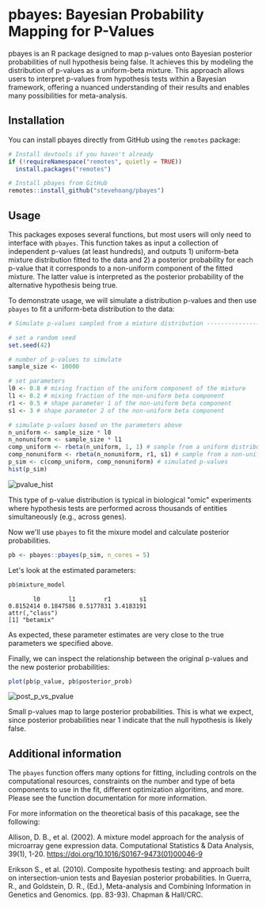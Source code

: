# pbayes: Bayesian Probability Mapping for P-Values

pbayes is an R package designed to map p-values onto Bayesian posterior probabilities of null hypothesis being false. It achieves this by modeling the distribution of p-values as a uniform-beta mixture. This approach allows users to interpret p-values from hypothesis tests within a Bayesian framework, offering a nuanced understanding of their results and enables many possibilities for meta-analysis.

## Installation

You can install pbayes directly from GitHub using the `remotes` package:

```r
# Install devtools if you haven't already
if (!requireNamespace("remotes", quietly = TRUE))
  install.packages("remotes")

# Install pbayes from GitHub
remotes::install_github("stevehoang/pbayes")
```

## Usage

This packages exposes several functions, but most users will only need to interface with `pbayes`. This function takes as input a collection of independent p-values (at least hundreds), and outputs 1) uniform-beta mixture distribution fitted to the data and 2) a posterior probability for each p-value that it corresponds to a non-uniform component of the fitted mixture. The latter value is interpreted as the posterior probability of the alternative hypothesis being true.

To demonstrate usage, we will simulate a distribution p-values and then use `pbayes` to fit a uniform-beta distribution to the data:

```r
# Simulate p-values sampled from a mixture distribution -------------------

# set a random seed
set.seed(42)

# number of p-values to simulate
sample_size <- 10000

# set parameters 
l0 <- 0.8 # mixing fraction of the uniform component of the mixture
l1 <- 0.2 # mixing fraction of the non-uniform beta component
r1 <- 0.5 # shape parameter 1 of the non-uniform beta component
s1 <- 3 # shape parameter 2 of the non-uniform beta component

# simulate p-values based on the parameters above
n_uniform <- sample_size * l0
n_nonuniform <- sample_size * l1
comp_uniform <- rbeta(n_uniform, 1, 1) # sample from a uniform distribution
comp_nonuniform <- rbeta(n_nonuniform, r1, s1) # sample from a non-uniform beta
p_sim <- c(comp_uniform, comp_nonuniform) # simulated p-values
hist(p_sim)
```
![pvalue_hist](https://github.com/stevehoang/pbayes/assets/3991279/6aeefa18-b2a4-4dae-b2a5-b46ad5627972)

This type of p-value distribution is typical in biological "omic" experiments where hypothesis tests are performed across thousands of entities simultaneously (e.g., across genes).

Now we'll use `pbayes` to fit the mixure model and calculate posterior probabilities.

```r
pb <- pbayes::pbayes(p_sim, n_cores = 5)
```

Let's look at the estimated parameters:
```r
pb$mixture_model
```
```
       l0        l1        r1        s1 
0.8152414 0.1847586 0.5177831 3.4183191 
attr(,"class")
[1] "betamix"
```
As expected, these parameter estimates are very close to the true parameters we specified above.

Finally, we can inspect the relationship between the original p-values and the new posterior probabilities:

```r
plot(pb$p_value, pb$posterior_prob)
```
![post_p_vs_pvalue](https://github.com/stevehoang/pbayes/assets/3991279/b4855f98-c53c-45f6-9609-1d665e6dee2e)

Small p-values map to large posterior probabilities. This is what we expect, since posterior probabilities near 1 indicate that the null hypothesis is likely false.

## Additional information

The `pbayes` function offers many options for fitting, including controls on the computational resources, constraints on the number and type of beta components to use in the fit, different optimization algoritims, and more. Please see the function documentation for more information.

For more information on the theoretical basis of this pacakage, see the following:

Allison, D. B., et al. (2002). A mixture model approach for the analysis of microarray gene expression data. Computational Statistics & Data Analysis, 39(1), 1-20. https://doi.org/10.1016/S0167-9473(01)00046-9

Erikson S., et al. (2010). Composite hypothesis testing: and approach built on intersection-union tests and Bayesian posterior probabilities. In Guerra, R., and Goldstein, D. R., (Ed.), Meta-analysis and Combining Information in Genetics and Genomics. (pp. 83-93). Chapman & Hall/CRC.
